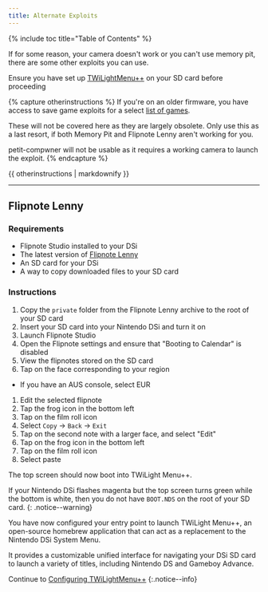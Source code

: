 ```yaml
---
title: Alternate Exploits
---
```


{% include toc title="Table of Contents" %}

If for some reason, your camera doesn't work or you can't use memory pit, there are some other exploits you can use.

Ensure you have set up [TWiLightMenu++](launching-the-exploit#twilight-menu) on your SD card before proceeding

{% capture otherinstructions %}
If you're on an older firmware, you have access to save game exploits for a select [list of games](https://dsibrew.org/wiki/DSi_exploits#DSiWare(True_DSi-Mode)_Exploits).

These will not be covered here as they are largely obsolete. Only use this as a last resort, if both Memory Pit and Flipnote Lenny aren't working for you.

petit-compwner will not be usable as it requires a working camera to launch the exploit.
{% endcapture %}

<div class="notice--primary">{{ otherinstructions | markdownify }}</div>

---

## Flipnote Lenny
### Requirements

- Flipnote Studio installed to your DSi
- The latest version of [Flipnote Lenny](https://davejmurphy.com/%CD%A1-%CD%9C%CA%96-%CD%A1/)
- An SD card for your DSi
- A way to copy downloaded files to your SD card

### Instructions

1. Copy the `private` folder from the Flipnote Lenny archive to the root of your SD card
1. Insert your SD card into your Nintendo DSi and turn it on
1. Launch Flipnote Studio
1. Open the Flipnote settings and ensure that "Booting to Calendar" is disabled
1. View the flipnotes stored on the SD card
1. Tap on the face corresponding to your region
  - If you have an AUS console, select EUR
1. Edit the selected flipnote
1. Tap the frog icon in the bottom left
1. Tap on the film roll icon
1. Select `Copy` -> `Back` -> `Exit`
1. Tap on the second note with a larger face, and select "Edit"
1. Tap on the frog icon in the bottom left
1. Tap on the film roll icon
1. Select paste

The top screen should now boot into TWiLight Menu++.

If your Nintendo DSi flashes magenta but the top screen turns green while the bottom is white, then you do not have `BOOT.NDS` on the root of your SD card.
{: .notice--warning}

You have now configured your entry point to launch TWiLight Menu++, an open-source homebrew application that can act as a replacement to the Nintendo DSi System Menu.

It provides a customizable unified interface for navigating your DSi SD card to launch a variety of titles, including Nintendo DS and Gameboy Advance.

Continue to [Configuring TWiLightMenu++](http://localhost:4000/launching-the-exploit#section-iii---configuring-twilightmenu)
{:.notice--info}
